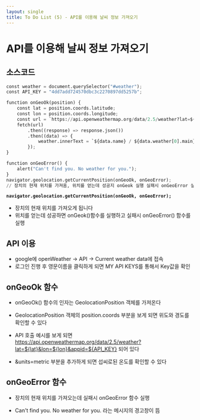 ```yaml
---
layout: single
title: To Do List (5) - API를 이용해 날씨 정보 가져오기 
---
```

# API를 이용해 날씨 정보 가져오기 

## 소스코드 


```python
const weather = document.querySelector("#weather");
const API_KEY = "4dd7add724570dbc3c2270897dd5257b";

function onGeoOk(position) {
    const lat = position.coords.latitude;
    const lon = position.coords.longitude;
    const url = `https://api.openweathermap.org/data/2.5/weather?lat=${lat}&lon=${lon}&appid=${API_KEY}&units=metric`;
    fetch(url)
        .then((response) => response.json())
        .then((data) => {
            weather.innerText = `${data.name} / ${data.weather[0].main} / ${data.main.temp} `;
        });
}

function onGeoError() {
    alert("Can't find you. No weather for you.");
}
navigator.geolocation.getCurrentPosition(onGeoOk, onGeoError);
// 장치의 현재 위치를 가져옴, 위치를 얻는데 성공지 onGeok 실행 실패시 onGeoError 실행  
```

**`navigator.geolocation.getCurrentPosition(onGeoOk, onGeoError);`** 
+ 장치의 현재 위치를 가져오게 됩니다 
+ 위치를 얻는데 성공하면 onGeok()함수를 실행하고 실패시 onGeoError() 함수를 실행 

## API 이용 

+ google에 openWeather -> API -> Current weather data에 접속
+ 로그인 진행 후 영문이름을 클릭하게 되면 MY API KEYS를 통해서 Key값을 확인 

## onGeoOk 함수 

+ onGeoOk() 함수의 인자는 GeolocationPosition 객체를 가져온다 

+ GeolocationPosition 객체의 position.coords 부분을 보게 되면 위도와 경도를 확인할 수 있다 

+ API 호출 예시를 보게 되면 https://api.openweathermap.org/data/2.5/weather?lat=${lat}&lon=${lon}&appid=${API_KEY} 되어 있다 

+ &units=metric 부분을 추가하게 되면 섭씨로된 온도를 확인할 수 있다 

## onGeoError 함수 

+ 장치의 현재 위치를 가져오는데 실패시 onGeoError 함수 실행 

+ Can't find you. No weather for you. 라는 메시지의 경고창이 뜸 
